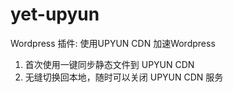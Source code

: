 # yet-upyun
Wordpress 插件: 使用UPYUN CDN 加速Wordpress

1. 首次使用一键同步静态文件到 UPYUN CDN
2. 无缝切换回本地，随时可以关闭 UPYUN CDN 服务
